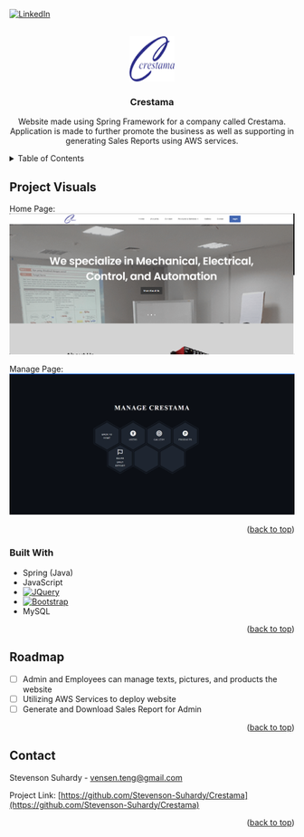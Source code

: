 <!-- Improved compatibility of back to top link: See: https://github.com/othneildrew/Best-README-Template/pull/73 -->
<a name="readme-top"></a>
<!--
*** Thanks for checking out the Best-README-Template. If you have a suggestion
*** that would make this better, please fork the repo and create a pull request
*** or simply open an issue with the tag "enhancement".
*** Don't forget to give the project a star!
*** Thanks again! Now go create something AMAZING! :D
-->

[![LinkedIn][linkedin-shield]][linkedin-url]



<!-- PROJECT LOGO -->
<br />
<div align="center">
  <a href="https://github.com/Stevenson-Suhardy/Crestama">
    <img src="src/main/resources/static/assets/images/PT.-Crescendo-Solusi-Tama-Logo-74x58.png" alt="Logo" width="80" height="80">
  </a>

<h3 align="center">Crestama</h3>

  <p align="center">
    Website made using Spring Framework for a company called Crestama. Application is made to further promote the business as well as supporting in generating Sales Reports using AWS services.
    <br />
  </p>
</div>



<!-- TABLE OF CONTENTS -->
<details>
  <summary>Table of Contents</summary>
  <ol>
    <li>
      <a href="#about-the-project">About The Project</a>
      <ul>
        <li><a href="#built-with">Built With</a></li>
      </ul>
    </li>
    <li>
      <a href="#getting-started">Getting Started</a>
      <ul>
        <li><a href="#prerequisites">Prerequisites</a></li>
        <li><a href="#installation">Installation</a></li>
      </ul>
    </li>
    <li><a href="#usage">Usage</a></li>
    <li><a href="#roadmap">Roadmap</a></li>
    <li><a href="#contributing">Contributing</a></li>
    <li><a href="#license">License</a></li>
    <li><a href="#contact">Contact</a></li>
    <li><a href="#acknowledgments">Acknowledgments</a></li>
  </ol>
</details>



<!-- ABOUT THE PROJECT -->
## Project Visuals

Home Page:
![Product Name Screen Shot][product-screenshot]

Manage Page:
![Product Name Screen Shot][product-screenshot-2]

<p align="right">(<a href="#readme-top">back to top</a>)</p>



### Built With

* Spring (Java)
* JavaScript
* [![JQuery][JQuery.com]][JQuery-url]
* [![Bootstrap][Bootstrap.com]][Bootstrap-url]
* MySQL

<p align="right">(<a href="#readme-top">back to top</a>)</p>

<!-- ROADMAP -->
## Roadmap

- [ ] Admin and Employees can manage texts, pictures, and products the website
- [ ] Utilizing AWS Services to deploy website
- [ ] Generate and Download Sales Report for Admin

<p align="right">(<a href="#readme-top">back to top</a>)</p>


<!-- CONTACT -->
## Contact

Stevenson Suhardy - vensen.teng@gmail.com

Project Link: [https://github.com/Stevenson-Suhardy/Crestama](https://github.com/Stevenson-Suhardy/Crestama)

<p align="right">(<a href="#readme-top">back to top</a>)</p>




<!-- MARKDOWN LINKS & IMAGES -->
<!-- https://www.markdownguide.org/basic-syntax/#reference-style-links -->
[linkedin-shield]: https://img.shields.io/badge/-LinkedIn-black.svg?style=for-the-badge&logo=linkedin&colorB=555
[linkedin-url]: https://www.linkedin.com/in/stevensonsuhardy/
[product-screenshot]: src/main/resources/static/assets/images/demo-1.png
[product-screenshot-2]: src/main/resources/static/assets/images/demo-2.png
[Bootstrap.com]: https://img.shields.io/badge/Bootstrap-563D7C?style=for-the-badge&logo=bootstrap&logoColor=white
[Bootstrap-url]: https://getbootstrap.com
[JQuery.com]: https://img.shields.io/badge/jQuery-0769AD?style=for-the-badge&logo=jquery&logoColor=white
[JQuery-url]: https://jquery.com 
